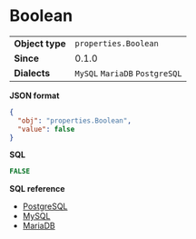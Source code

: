 # Boolean

|                 |                                |
|-----------------|--------------------------------|
| **Object type** | `properties.Boolean`           |
| **Since**       | 0.1.0                          |
| **Dialects**    | `MySQL` `MariaDB` `PostgreSQL` |

**JSON format**

```json
{
  "obj": "properties.Boolean",
  "value": false
}
```

**SQL**

```sql
FALSE
```

**SQL reference**

- [PostgreSQL](https://www.postgresql.org/docs/current/datatype-boolean.html)
- [MySQL](https://dev.mysql.com/doc/refman/8.0/en/boolean-literals.html)
- [MariaDB](https://mariadb.com/kb/en/boolean/)

